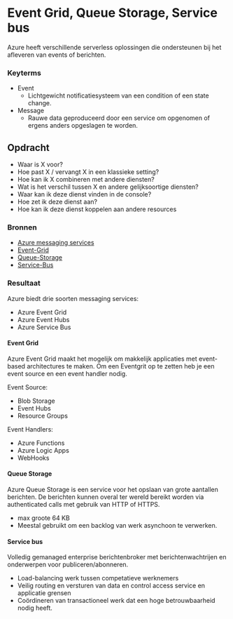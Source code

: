 # Event Grid, Queue Storage, Service bus
Azure heeft verschillende serverless oplossingen die ondersteunen bij het afleveren van events of berichten. 

### Keyterms
* Event
    - Lichtgewicht notificatiesysteem van een condition of een state change. 
* Message
    - Rauwe data geproduceerd door een service om opgenomen of ergens anders opgeslagen te worden. 

## Opdracht
- Waar is X voor?
- Hoe past X / vervangt X in een klassieke setting?
- Hoe kan ik X combineren met andere diensten?
- Wat is het verschil tussen X en andere gelijksoortige diensten?
- Waar kan ik deze dienst vinden in de console?
- Hoe zet ik deze dienst aan?
- Hoe kan ik deze dienst koppelen aan andere resources

### Bronnen
- [Azure messaging services](https://docs.microsoft.com/en-us/azure/event-grid/compare-messaging-services)
- [Event-Grid](https://docs.microsoft.com/en-us/azure/event-grid/overview)
- [Queue-Storage](https://docs.microsoft.com/en-us/azure/storage/queues/storage-queues-introduction)
- [Service-Bus](https://docs.microsoft.com/en-us/azure/service-bus-messaging/service-bus-messaging-overview)

### Resultaat
Azure biedt drie soorten messaging services:
* Azure Event Grid
* Azure Event Hubs
* Azure Service Bus

#### Event Grid
Azure Event Grid maakt het mogelijk om makkelijk applicaties met event-based architectures te maken. Om een Eventgrit op te zetten heb je een event source en een event handler nodig. 

Event Source:
* Blob Storage
* Event Hubs
* Resource Groups

Event Handlers:
* Azure Functions
* Azure Logic Apps 
* WebHooks

#### Queue Storage
Azure Queue Storage is een service voor het opslaan van grote aantallen berichten. De berichten kunnen overal ter wereld bereikt worden via authenticated calls met gebruik van HTTP of HTTPS. 
* max groote 64 KB 
* Meestal gebruikt om een backlog van werk asynchoon te verwerken.  

#### Service bus
Volledig gemanaged enterprise berichtenbroker met berichtenwachtrijen en onderwerpen voor publiceren/abonneren.
* Load-balancing werk tussen competatieve werknemers
* Veilig routing en versturen van data en control access service en applicatie grensen
* Coördineren van transactioneel werk dat een hoge betrouwbaarheid nodig heeft. 